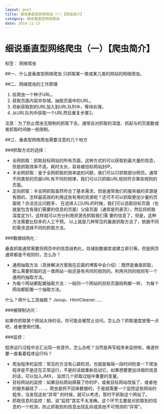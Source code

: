 ```yaml
---
layout: post
title: 细说垂直型网络爬虫（一）【爬虫简介】
category: 细说垂直型网络爬虫
date: 2014-11-15
---
```




#  细说垂直型网络爬虫（一）【爬虫简介】

标签： 网络爬虫


##一、什么是垂直型网络爬虫
只抓取某一类或某几类的网站的网络爬虫。

##二、网络爬虫的工作原理
>
1. 给爬虫一个种子URL。
2. 获取页面内容并存储，抽取页面中的URL。
3. 将新获取到的URL加入到URL队列中，等待处理。
4. 从URL队列中获取一个URL然后重复步骤2。

注意：为了防止爬虫无限制的抓取下去，通常会对抓取的深度、抓起与的页面数或者抓取时间做一些限制。
<!-- more -->
##三、垂直型网络爬虫需要注意的几个地方

###抓取方式的选择：
>
- 全网抓取：抓取目标网站的所有页面，这种方式的可以获取到最大量的信息，但是抓取效率不高，耗时太长，容易被目标网站封IP。
- 半全网抓取：鉴于全网抓取的效率底的问题，我们可以只抓取部分网页。通常不同类型的页面URL有不同的规律，我们可以只抓取URL规则符合某些规则的页面。
- 定向抓取：半全网抓取虽然符合了基本需求，但是通常我们的服务器的资源是有限的，怎样最高效的利用这些有用的资源呢？还可不可以抓取更加少量的页面呢？办法总比问题多，
在选择入口URL的时候，我们可以选取目标页面（也就是包含有我们需要的信息的页面）父级页面（通常是列表页），然后将抓取深度定为1，这样就可以充分利用资源去抓取我们需
要的信息了，但是，这种方法需要比较多的人工干预。
以上就是几种常见的垂直抓取方法了，依据不同的需求选择不同的抓取方法。

###数据结构化：
>
垂直抓取通常需要将网页中的信息结构化，存储到数据库或建立索引等。但是网页通常都是不规则的，怎么办？

- 通用抽取方法（具体解决方案我在后面的博客中会介绍）：既然是垂直抓取，那么需要抓取的这一类网站一般还是有共同的规则的。利用共同的规则写一个通用的抽取方法。
- 为每个网站都配置抽取方法：一般同一个网站的目标页面结构都一样， 为每个网站都配置一个抽取方法。

什么？用什么工具抽取？
Jsoup、HtmlCleaner……

###被限制访问：
>
如果你抓取某个网站太快的话，你可能会被禁止访问。怎么办？抓取速度放慢一点吧，或者使用代理。

###监控：
>
程序运行过程中总汇出现一些意外，怎么办呢？当然是再写程序来监控啦，难道你要一直看着程序运行吗？

- 爬虫程序的监控：常见的方法有心跳检测，也就是每隔一段时间检查一下爬虫程序是不是还在正常运行，不是的话就重新启动它。如果想要更加详细的信息的话，可以加入JMX，
监控几个抓取过程中重要的变量。
- 目标网站的监控：如果目标网站屏蔽了你的IP，或者目标网站改版了，或者他的服务器挂了……，爬虫是抓不回来数据的，于是就需要一个监控这些网站的程序，当发现这些“异常”
的时候，就可以考虑，暂时不抓取这个网站了。
- 抓取信息的监控：额，说“监控”其实不太准确。这个环节主要是对抓取到的信息的一个检测，防止抓取到的信息出现乱码或其他不可预测的“异常”。






